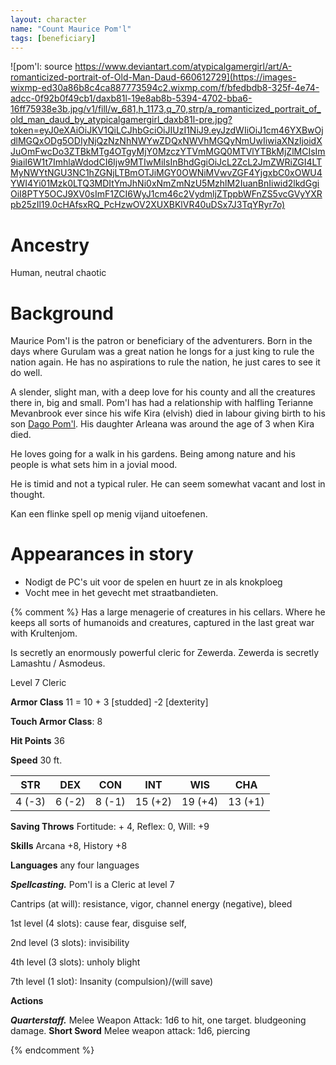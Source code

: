 ```yaml
---
layout: character
name: "Count Maurice Pom'l"
tags: [beneficiary]
---
```

![pom'l: source https://www.deviantart.com/atypicalgamergirl/art/A-romanticized-portrait-of-Old-Man-Daud-660612729](https://images-wixmp-ed30a86b8c4ca887773594c2.wixmp.com/f/bfedbdb8-325f-4e74-adcc-0f92b0f49cb1/daxb81l-19e8ab8b-5394-4702-bba6-16ff75938e3b.jpg/v1/fill/w_681,h_1173,q_70,strp/a_romanticized_portrait_of_old_man_daud_by_atypicalgamergirl_daxb81l-pre.jpg?token=eyJ0eXAiOiJKV1QiLCJhbGciOiJIUzI1NiJ9.eyJzdWIiOiJ1cm46YXBwOjdlMGQxODg5ODIyNjQzNzNhNWYwZDQxNWVhMGQyNmUwIiwiaXNzIjoidXJuOmFwcDo3ZTBkMTg4OTgyMjY0MzczYTVmMGQ0MTVlYTBkMjZlMCIsIm9iaiI6W1t7ImhlaWdodCI6Ijw9MTIwMiIsInBhdGgiOiJcL2ZcL2JmZWRiZGI4LTMyNWYtNGU3NC1hZGNjLTBmOTJiMGY0OWNiMVwvZGF4YjgxbC0xOWU4YWI4Yi01Mzk0LTQ3MDItYmJhNi0xNmZmNzU5MzhlM2IuanBnIiwid2lkdGgiOiI8PTY5OCJ9XV0sImF1ZCI6WyJ1cm46c2VydmljZTppbWFnZS5vcGVyYXRpb25zIl19.0cHAfsxRQ_PcHzwOV2XUXBKlVR40uDSx7J3TqYRyr7o)

# Ancestry
Human, neutral chaotic

# Background
Maurice Pom'l is the patron or beneficiary of the adventurers. Born in the days where Gurulam was a great nation he longs for a just king to rule the nation again. He has no aspirations to rule the nation, he just cares to see it do well. 

A slender, slight man, with a deep love for his county and all the creatures there in, big and small. Pom'l has had a relationship with halfling Terianne Mevanbrook ever since his wife Kira (elvish) died in labour giving birth to his son [Dago Pom'l](dago.html). His daughter Arleana was around the age of 3 when Kira died.

He loves going for a walk in his gardens. Being among nature and his people is what sets him in a jovial mood.

He is timid and not a typical ruler. He can seem somewhat vacant and lost in thought.

Kan een flinke spell op menig vijand uitoefenen. 

# Appearances in story
* Nodigt de PC's uit voor de spelen en huurt ze in als knokploeg
* Vocht mee in het gevecht met straatbandieten.

{% comment %}
Has a large menagerie of creatures in his cellars. Where he keeps all sorts of humanoids and creatures, captured in the last great war with Krultenjom.

Is secretly an enormously powerful cleric for Zewerda. Zewerda is secretly Lamashtu / Asmodeus.


Level 7 Cleric

**Armor Class** 11 = 10 + 3 [studded] -2 [dexterity] 

**Touch Armor Class**: 8

**Hit Points** 36

**Speed** 30 ft.

|   STR   |   DEX   |   CON   |   INT   |   WIS   |   CHA   |
|:-----:|:-----:|:-----:|:-----:|:-----:|:-----:|
| 4 (-3) | 6 (-2) | 8 (-1) | 15 (+2) | 19 (+4) | 13 (+1) |

**Saving Throws** Fortitude: + 4, Reflex: 0,  Will: +9

**Skills** Arcana +8, History +8

**Languages** any four languages


***Spellcasting.*** 
Pom'l is a Cleric at level 7

Cantrips (at will): resistance, vigor, channel energy (negative), bleed

1st level (4 slots): cause fear, disguise self,

2nd level (3 slots): invisibility

<!-- 3rd level (3 slots): counterspell*, dispel magic*, fireball -->

4th level (3 slots): unholy blight

<!-- 5th level (2 slots): cone of cold, wall of force -->

<!-- 6th level (1 slot): flesh to stone, globe of invulnerability* -->

7th level (1 slot): Insanity (compulsion)/(will save)

<!-- *Abjuration spell of 1st level or higher -->


**Actions**

***Quarterstaff.*** Melee Weapon Attack: 1d6 to hit, one target.  bludgeoning damage.
**Short Sword** Melee weapon attack: 1d6, piercing



{% endcomment %}